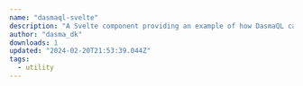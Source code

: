 ```yaml
---
name: "dasmaql-svelte"
description: "A Svelte component providing an example of how DasmaQL can be utilized. DasmaQL is a lightweight query language used for data retrieval."
author: "dasma_dk"
downloads: 1
updated: "2024-02-20T21:53:39.044Z"
tags: 
  - utility
---
```

